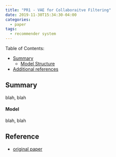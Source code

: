 ```yaml
---
title: "PR1 - VAE for Collaboraitve Filtering"
date: 2019-11-30T15:34:30-04:00
categories:
  - paper
tags:
  - recommender system
---
```


Table of Contents:

- [Summary](#summary)
  - [Model Structure](#model)
- [Additional references](#add)

<a name='summary'></a>
## Summary
blah, blah


<a name='model'></a>
#### Model
blah, blah

<a name='add'></a>
## Reference
- [original paper](https://arxiv.org/pdf/1802.05814.pdf)

